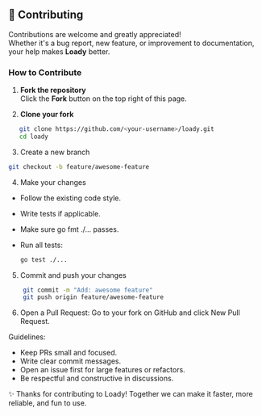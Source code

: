 ## 🤝 Contributing

Contributions are welcome and greatly appreciated!  
Whether it's a bug report, new feature, or improvement to documentation, your help makes **Loady** better.  

### How to Contribute

1. **Fork the repository**  
   Click the **Fork** button on the top right of this page.

2. **Clone your fork**
```bash
   git clone https://github.com/<your-username>/loady.git
   cd loady
```

3. Create a new branch

```bash
git checkout -b feature/awesome-feature
```

4. Make your changes

  - Follow the existing code style.

  - Write tests if applicable.

  - Make sure go fmt ./... passes.

  - Run all tests:

    ``` bash
    go test ./...
    ```
    
5. Commit and push your changes
``` bash
    git commit -m "Add: awesome feature"
    git push origin feature/awesome-feature
```

6. Open a Pull Request:
  Go to your fork on GitHub and click New Pull Request.

Guidelines:
  - Keep PRs small and focused.
  - Write clear commit messages.
  - Open an issue first for large features or refactors.
  - Be respectful and constructive in discussions.

✨ Thanks for contributing to Loady! Together we can make it faster, more reliable, and fun to use.
